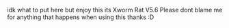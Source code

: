 idk what to put here but enjoy this its Xworm Rat V5.6 Please dont blame me for anything that happens when using this thanks :D
